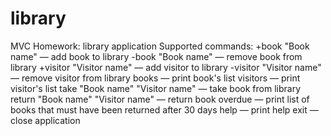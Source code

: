 # library
MVC Homework: library application
Supported commands:
+book "Book name" — add book to library
-book "Book name" — remove book from library
+visitor "Visitor name" — add visitor to library
-visitor "Visitor name" — remove visitor from library
books — print book's list
visitors — print visitor's list
take "Book name" "Visitor name" — take book from library
return "Book name" "Visitor name" — return book
overdue — print list of books that must have been returned after 30 days
help — print help
exit — close application
